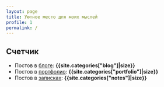 ```yaml
---
layout: page
title: Уютное место для моих мыслей
profile: 1
permalink: /
---
```


## Счетчик

* Постов в [блоге](/blog): **{{site.categories["blog"]|size}}**
* Постов в [портфолио](/portfolio): **{{site.categories["portfolio"]|size}}**
* Постов в [записках](/notes): **{{site.categories["notes"]|size}}**
